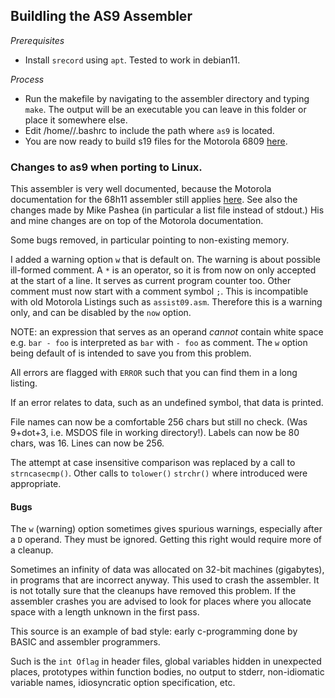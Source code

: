 ## Buildling the AS9 Assembler

_Prerequisites_

* Install `srecord` using `apt`. Tested to work in debian11.

_Process_

* Run the makefile by navigating to the assembler directory and typing `make`. The output will be an executable you can leave in this folder or place it somewhere else.
* Edit /home/<user>/.bashrc to include the path where `as9` is located.
* You are now ready to build s19 files for the Motorola 6809 [here](../core/README.md).

### Changes to as9 when porting to Linux.

This assembler is very well documented, because the Motorola documentation for the 68h11 assembler still applies [here](../doc/as11v2.pdf). See also the changes made by Mike Pashea (in particular a list file instead of stdout.) His and mine changes are on top of the Motorola documentation.

Some bugs removed, in particular pointing to non-existing memory.

I added a warning option `w` that is default on. The warning is about possible ill-formed comment. A `*` is an operator, so it is from now on only accepted at the start of a line. It serves as current program counter too. Other comment must now start with a comment symbol `;`. This is incompatible with old Motorola Listings such as `assist09.asm`. Therefore this is a warning only, and can be disabled by the `now` option.

NOTE: an expression that serves as an operand _cannot_ contain white space e.g. `bar - foo` is interpreted as `bar` with `- foo` as comment. The `w` option being default of is intended to save you from this problem.

All errors are flagged with `ERROR` such that you can find them in a long listing.

If an error relates to data, such as an undefined symbol, that data is printed.

File names can now be a comfortable 256 chars but still no check. (Was 9+dot+3, i.e. MSDOS file in working directory!).  Labels can now be 80 chars, was 16. Lines can now be 256.

The attempt at case insensitive comparison was replaced by a call to `strncasecmp()`. Other calls to `tolower()` `strchr()` where introduced were appropriate.

#### Bugs

The `w` (warning) option sometimes gives spurious warnings, especially after a `D` operand. They must be ignored. Getting this right would require more of a cleanup.

Sometimes an infinity of data was allocated on 32-bit machines (gigabytes), in programs that are incorrect anyway. This used to crash the assembler. It is not totally sure that the cleanups have removed this problem. If the assembler crashes you are advised to look for places where you allocate space with a length unknown in the first pass.

This source is an example of bad style: early c-programming done by BASIC and assembler programmers. 

Such is the `int Oflag` in header files, global variables hidden in unexpected places, prototypes within function bodies, no output to stderr, non-idiomatic variable names, idiosyncratic option specification, etc.
